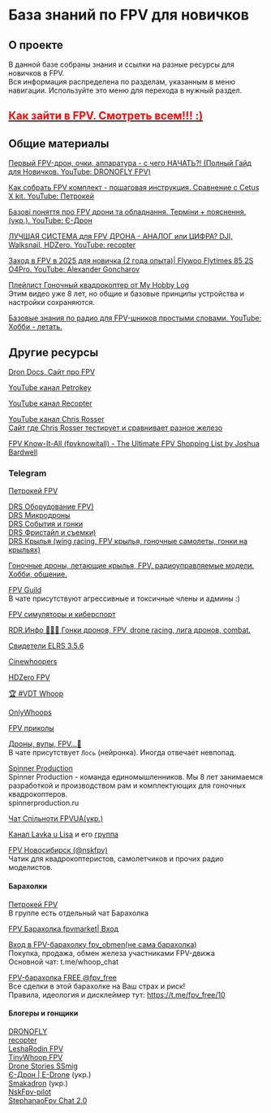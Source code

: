 # База знаний по FPV для новичков

## О проекте

В данной базе собраны знания и ссылки на разные ресурсы для новичков в FPV.  
Вся информация распределена по разделам, указанным в меню навигации. Используйте это меню для перехода в нужный раздел.

## [<font color="red">**Как зайти в FPV. Смотреть всем!!! :)**</font>](https://www.youtube.com/shorts/tBH15Pmxtq0)  

## Общие материалы

[Первый FPV-дрон, очки, аппаратура - с чего НАЧАТЬ?! (Полный Гайд для Новичков. YouTube: DRONOFLY FPV)](https://www.youtube.com/watch?v=OKOhqE8bt3Q)

[Как собрать FPV комплект - пошаговая инструкция. Сравнение с Cetus X kit. YouTube: Петрокей](https://www.youtube.com/watch?v=G06lMb3Cs3A)  

[Базові поняття про FPV дрони та обладнання. Терміни + пояснення. (укр.). YouTube: Є-Дрон](https://www.youtube.com/watch?v=sfohRjv3Fyk)  

[ЛУЧШАЯ СИСТЕМА для FPV ДРОНА - АНАЛОГ или ЦИФРА? DJI, Walksnail, HDZero. YouTube: recopter](https://www.youtube.com/watch?v=1AQI37pF4fw)

[Заход в FPV в 2025 для новичка (2 года опыта)| Flywoo Flytimes 85 2S O4Pro. YouTube: Alexander Goncharov](https://www.youtube.com/watch?v=-tH1bS7eAF4)

[Плейлист Гоночный квадрокоптер от My Hobby Log](https://www.youtube.com/playlist?list=PLLTDWoZVS17qhvotH9cNn0L5P6NwZIFr1)  
Этим видео уже 8 лет, но общие и базовые принципы устройства и настройки сохраняются.

[Базовые знания по радио для FPV-шников простыми словами. YouTube: Хобби - летать.](https://www.youtube.com/watch?v=x9G1zFIQhZs)

## Другие ресурсы

[Dron Docs. Cайт про FPV](https://propwashservice.ru/)

[YouTube канал Petrokey](https://www.youtube.com/@petrokey)

[YouTube канал Recopter](https://www.youtube.com/@recopter)  

[YouTube канал Chris Rosser](https://www.youtube.com/@ChrisRosser)  
[Сайт где Chris Rosser тестирует и сравнивает разное железо](https://www.aos-rc.com/aos-labs)  

[FPV Know-It-All (fpvknowitall) - The Ultimate FPV Shopping List by Joshua Bardwell](https://www.fpvknowitall.com/)

### Telegram

[Петрокей FPV](https://t.me/petrokeyfpv)

[DRS Оборудование FPV)](https://t.me/FPVequipment)  
[DRS Микродроны](https://t.me/tinywhoop_fpv)  
[DRS События и гонки](https://t.me/fpv_events)  
[DRS Фристайл и съемки)](https://t.me/fpv_freestyle)  
[DRS Крылья (wing racing, FPV крылья, гоночные самолеты, гонки на крыльях)](https://t.me/FPVwing)

[Гоночные дроны, летающие крылья, FPV, радиоуправляемые модели. Хобби, общение.](https://t.me/rcpilots)

[FPV Guild](https://t.me/fpvguild)  
В чате присутствуют агрессивные и токсичные члены и админы :)

[FPV симуляторы и киберспорт](https://t.me/FpvCyberSport)

[RDR.Инфо 🚀🚀🚀 Гонки дронов, FPV, drone racing, лига дронов, combat.](https://t.me/rdrleague)

[Свидетели ELRS 3.5.6](https://t.me/expresslrs_rus)

[Cinewhoopers](https://t.me/Cinewhoopers)

[HDZero FPV](https://t.me/SharkByteFPVru)

[🏆 #VDT Whoop](https://t.me/velocidrone_whoop)

[OnlyWhoops](https://t.me/OnlyWhoops)

[FPV приколы](https://t.me/fpvfunrus)

[Дроны, вупы, FPV...🐬](https://t.me/whoop_chat)  
В чате присутствует `Лось` (нейронка). Иногда отвечает невпопад.

[Spinner Production](https://t.me/spinnerproduction)  
Spinner Production - команда единомышленников. Мы 8 лет занимаемся разработкой и производством рам и комплектующих для гоночных квадрокоптеров.  
spinnerproduction.ru  

[Чат Спільноти FPVUA(укр.)](https://t.me/+luyjjHjDLmk2ZTZi)

[Канал Lavka u Lisa](https://t.me/lavkaulisa) и его [группа](https://t.me/fpversus)  

[FPV Новосибирск (@nskfpv)](https://t.me/nskfpv)  
Чатик для квадрокоптеристов, самолетчиков и прочих радио моделистов.

#### Барахолки

[Петрокей FPV](https://t.me/petrokeyfpv)  
В группе есть отдельный чат Барахолка

[FPV Барахолка fpvmarket| Вход](https://t.me/fpvmarket)

[Вход в FPV-барахолку fpv_obmen(не сама барахолка)](https://t.me/fpv_obmen)  
Покупка, продажа, обмен железа участниками FPV-движа  
Основной чат: t.me/whoop_chat

[FPV-барахолка FREE @fpv_free](https://t.me/fpv_free)  
Все сделки в этой барахолке на Ваш страх и риск!  
Правила, идеология и дисклеймер тут: <https://t.me/fpv_free/10>

#### Блогеры и гонщики

[DRONOFLY](https://t.me/dronofly)  
[recopter](https://t.me/recopter)  
[LeshaRodin FPV](https://t.me/FPVSHIT)  
[TinyWhoop FPV](https://t.me/TinyWhoopFPVdrone)  
[Drone Stories SSmig](https://t.me/dronestoriesssmig)  
[Є-Дрон | E-Drone](https://t.me/e_drones) (укр.)  
[Smakadron](https://t.me/SmakadronChannel) (укр.)  
[NskFpv-pilot](https://t.me/nskfpvpilot)  
[StephanaoFpv Chat 2.0](https://t.me/whoopfanchat1)
